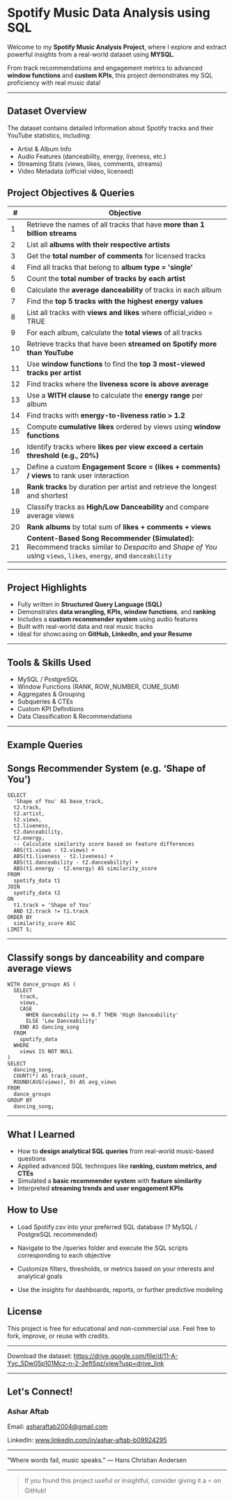 # Spotify Music Data Analysis using SQL

Welcome to my **Spotify Music Analysis Project**, where I explore and extract powerful insights from a real-world dataset using **MYSQL**.

From track recommendations and engagement metrics to advanced **window functions** and **custom KPIs**, this project demonstrates my SQL proficiency with real music data!

---

## Dataset Overview

The dataset contains detailed information about Spotify tracks and their YouTube statistics, including:

- Artist & Album Info  
- Audio Features (danceability, energy, liveness, etc.)  
- Streaming Stats (views, likes, comments, streams)  
- Video Metadata (official video, licensed)  



## Project Objectives & Queries

| # | Objective |
|--|-----------|
| 1 | Retrieve the names of all tracks that have **more than 1 billion streams** |
| 2 | List all **albums with their respective artists** |
| 3 | Get the **total number of comments** for licensed tracks |
| 4 | Find all tracks that belong to **album type = 'single'** |
| 5 | Count the **total number of tracks by each artist** |
| 6 | Calculate the **average danceability** of tracks in each album |
| 7 | Find the **top 5 tracks with the highest energy values** |
| 8 | List all tracks with **views and likes** where official_video = TRUE |
| 9 | For each album, calculate the **total views** of all tracks |
| 10 | Retrieve tracks that have been **streamed on Spotify more than YouTube** |
| 11 | Use **window functions** to find the **top 3 most-viewed tracks per artist** |
| 12 | Find tracks where the **liveness score is above average** |
| 13 | Use a **WITH clause** to calculate the **energy range** per album |
| 14 | Find tracks with **energy-to-liveness ratio > 1.2** |
| 15 | Compute **cumulative likes** ordered by views using **window functions** |
| 16 | Identify tracks where **likes per view exceed a certain threshold (e.g., 20%)** |
| 17 | Define a custom **Engagement Score = (likes + comments) / views** to rank user interaction |
| 18 | **Rank tracks** by duration per artist and retrieve the longest and shortest |
| 19 | Classify tracks as **High/Low Danceability** and compare average views |
| 20 | **Rank albums** by total sum of **likes + comments + views** |
| 21 | **Content-Based Song Recommender (Simulated):** Recommend tracks similar to _Despacito_ and _Shape of You_ using `views`, `likes`, `energy`, and `danceability` |

---

## Project Highlights

- Fully written in **Structured Query Language (SQL)**  
- Demonstrates **data wrangling, KPIs, window functions**, and **ranking**  
- Includes a **custom recommender system** using audio features  
- Built with real-world data and real music tracks  
- Ideal for showcasing on **GitHub, LinkedIn, and your Resume**

---

## Tools & Skills Used

- MySQL / PostgreSQL  
- Window Functions (RANK, ROW_NUMBER, CUME_SUM)  
- Aggregates & Grouping  
- Subqueries & CTEs  
- Custom KPI Definitions  
- Data Classification & Recommendations  

---

## Example Queries

Songs Recommender System (e.g. ‘Shape of You’)
---
```
SELECT 
  'Shape of You' AS base_track,
  t2.track, 
  t2.artist,
  t2.views,
  t2.liveness,
  t2.danceability,
  t2.energy,
  -- Calculate similarity score based on feature differences
  ABS(t1.views - t2.views) +
  ABS(t1.liveness - t2.liveness) +
  ABS(t1.danceability - t2.danceability) +
  ABS(t1.energy - t2.energy) AS similarity_score
FROM 
  spotify_data t1
JOIN 
  spotify_data t2 
ON 
  t1.track = 'Shape of You' 
  AND t2.track != t1.track
ORDER BY 
  similarity_score ASC
LIMIT 5;
```
---

Classify songs by danceability and compare average views
---
```
WITH dance_groups AS (
  SELECT 
    track,
    views,
    CASE 
      WHEN danceability >= 0.7 THEN 'High Danceability'
      ELSE 'Low Danceability'
    END AS dancing_song
  FROM 
    spotify_data
  WHERE 
    views IS NOT NULL
)
SELECT 
  dancing_song,
  COUNT(*) AS track_count,
  ROUND(AVG(views), 0) AS avg_views
FROM 
  dance_groups
GROUP BY 
  dancing_song;

```
---

## What I Learned

- How to **design analytical SQL queries** from real-world music-based questions  
- Applied advanced SQL techniques like **ranking, custom metrics, and CTEs**  
- Simulated a **basic recommender system** with **feature similarity**  
- Interpreted **streaming trends and user engagement KPIs**


## How to Use
- Load Spotify.csv into your preferred SQL database (? MySQL / PostgreSQL recommended)

- Navigate to the /queries folder and execute the SQL scripts corresponding to each objective

- Customize filters, thresholds, or metrics based on your interests and analytical goals

- Use the insights for dashboards, reports, or further predictive modeling

## License

This project is free for educational and non-commercial use.
Feel free to fork, improve, or reuse with credits.

---

Download the dataset: https://drive.google.com/file/d/11-A-Yyc_5Dw05p101Mcz-n-2-3eft5qz/view?usp=drive_link

---
## Let's Connect!

### Ashar Aftab 

Email: asharaftab2004@gmail.com

LinkedIn: www.linkedin.com/in/ashar-aftab-b09924295

---

“Where words fail, music speaks.” — Hans Christian Andersen

---

> If you found this project useful or insightful, consider giving it a ⭐ on GitHub!

